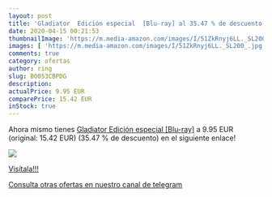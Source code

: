 ```yaml
---
layout: post
title: 'Gladiator  Edición especial  [Blu-ray] al 35.47 % de descuento'
date: 2020-04-15 00:21:53
thumbnailImage: 'https://m.media-amazon.com/images/I/51ZkRnyj6LL._SL200_.jpg'
images: [ 'https://m.media-amazon.com/images/I/51ZkRnyj6LL._SL200_.jpg' ]
comments: true
category: ofertas
author: ring
slug: B0053CBPDG
description:
actualPrice: 9.95 EUR
comparePrice: 15.42 EUR
inStock: true
---
```


Ahora mismo tienes [Gladiator  Edición especial  [Blu-ray]](https://www.amazon.com/dp/B0053CBPDG/?tag=redken08-20) a 9.95 EUR (original: 15.42 EUR) (35.47 %  de descuento) en el siguiente enlace!

[![](https://m.media-amazon.com/images/I/51ZkRnyj6LL._SL200_.jpg)](https://www.amazon.com/dp/B0053CBPDG/?tag=redken08-20)

[Visítala!!!](https://www.amazon.com/dp/B0053CBPDG/?tag=redken08-20)

[Consulta otras ofertas en nuestro canal de telegram](https://t.me/s/ofertas25)
